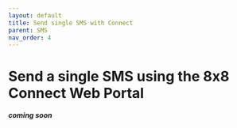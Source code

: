 ```yaml
---
layout: default
title: Send single SMS with Connect
parent: SMS
nav_order: 4
---
```


# Send a single SMS using the 8x8 Connect Web Portal

**_coming soon_**
